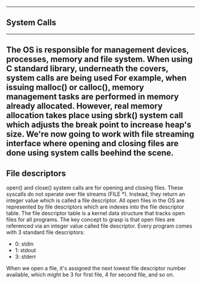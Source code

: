 ---------------
## System Calls
---------------
The OS is responsible for management devices, processes, memory and file system.
When using C standard library, underneath the covers, system calls are being used
For example, when issuing malloc() or calloc(), memory management tasks are performed in memory already allocated.
However, real memory allocation takes place using sbrk() system call which adjusts the break point to increase heap's size.
We're now going to work with file streaming interface where opening and closing files are done using system calls beehind the scene.
-----------------
File descriptors
---------------
open() and close() system calls are for opening and closing files.
These syscalls do not operate over file streams (FILE *).
Instead, they return an integer value which is called a file descriptor.
All open files in the OS are represented by file descriptors which are indexes into the file descriptor table.
The file descriptor table is a kernel data structure that tracks open files for all programs.
The key concept to grasp is that open files are referenced via an integer value called file descriptor.
Every program comes with 3 standard file descriptors:
- 0: stdin
- 1: stdout
- 3: stderr

When we open a file, it's assigned the next lowest file descriptor number available, which might be 3 for first file, 4 for second file, and so on.
